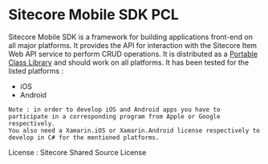 # Sitecore Mobile SDK PCL

Sitecore Mobile SDK is a framework for building applications front-end on all major platforms. It provides the API for interaction with the Sitecore Item Web API service to perform CRUD operations.
It is distributed as a [Portable Class Library](http://msdn.microsoft.com/en-us/library/gg597391(v=vs.110).aspx) and should work on all platforms.
It has been tested for the listed platforms :

* iOS
* Android 

```
Note : in order to develop iOS and Android apps you have to participate in a corresponding program from Apple or Google respectively. 
You also need a Xamarin.iOS or Xamarin.Android license respectively to develop in C# for the mentioned platforms. 
```

License : Sitecore Shared Source License
